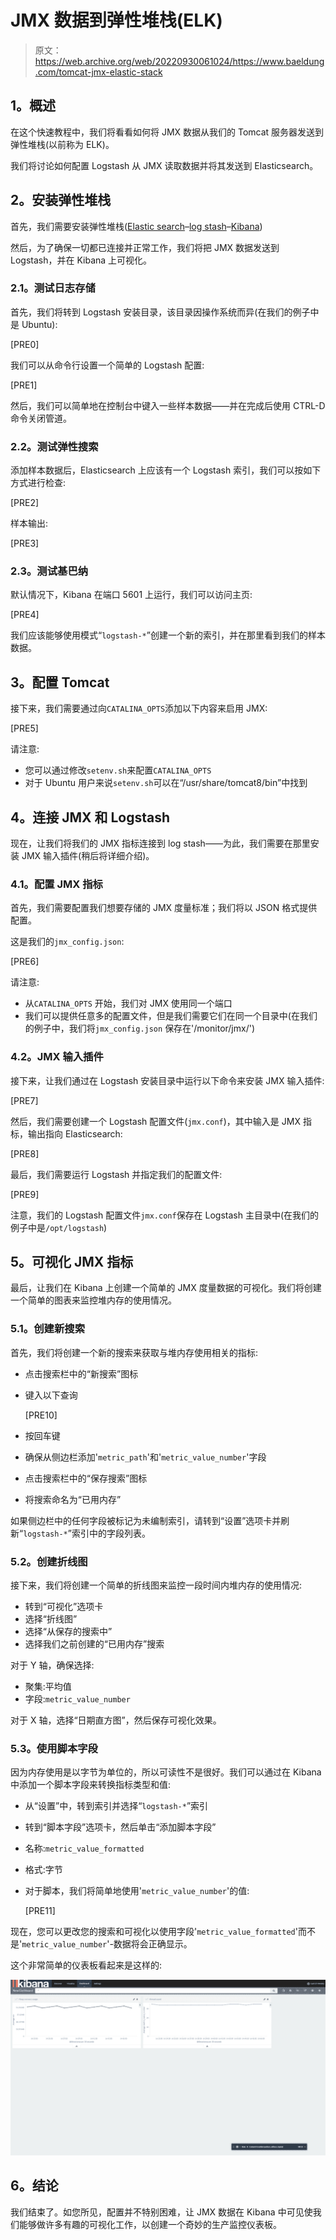 # JMX 数据到弹性堆栈(ELK)

> 原文：<https://web.archive.org/web/20220930061024/https://www.baeldung.com/tomcat-jmx-elastic-stack>

## **1。概述**

在这个快速教程中，我们将看看如何将 JMX 数据从我们的 Tomcat 服务器发送到弹性堆栈(以前称为 ELK)。

我们将讨论如何配置 Logstash 从 JMX 读取数据并将其发送到 Elasticsearch。

## **2。安装弹性堆栈**

首先，我们需要安装弹性堆栈([Elastic search](https://web.archive.org/web/20221126232346/https://www.elastic.co/guide/en/elasticsearch/reference/current/install-elasticsearch.html)–[log stash](https://web.archive.org/web/20221126232346/https://www.elastic.co/guide/en/logstash/current/installing-logstash.html)–[Kibana](https://web.archive.org/web/20221126232346/https://www.elastic.co/guide/en/kibana/current/install.html))

然后，为了确保一切都已连接并正常工作，我们将把 JMX 数据发送到 Logstash，并在 Kibana 上可视化。

### **2.1。测试日志存储**

首先，我们将转到 Logstash 安装目录，该目录因操作系统而异(在我们的例子中是 Ubuntu):

[PRE0]

我们可以从命令行设置一个简单的 Logstash 配置:

[PRE1]

然后，我们可以简单地在控制台中键入一些样本数据——并在完成后使用 CTRL-D 命令关闭管道。

### **2.2。测试弹性搜索**

添加样本数据后，Elasticsearch 上应该有一个 Logstash 索引，我们可以按如下方式进行检查:

[PRE2]

样本输出:

[PRE3]

### **2.3。测试基巴纳**

默认情况下，Kibana 在端口 5601 上运行，我们可以访问主页:

[PRE4]

我们应该能够使用模式“`logstash-*`”创建一个新的索引，并在那里看到我们的样本数据。

## **3。配置 Tomcat**

接下来，我们需要通过向`CATALINA_OPTS`添加以下内容来启用 JMX:

[PRE5]

请注意:

*   您可以通过修改`setenv.sh`来配置`CATALINA_OPTS`
*   对于 Ubuntu 用户来说`setenv.sh`可以在“/usr/share/tomcat8/bin”中找到

## **4。连接 JMX 和 Logstash**

现在，让我们将我们的 JMX 指标连接到 log stash——为此，我们需要在那里安装 JMX 输入插件(稍后将详细介绍)。

### **4.1。配置 JMX 指标**

首先，我们需要配置我们想要存储的 JMX 度量标准；我们将以 JSON 格式提供配置。

这是我们的`jmx_config.json`:

[PRE6]

请注意:

*   从`CATALINA_OPTS` 开始，我们对 JMX 使用同一个端口
*   我们可以提供任意多的配置文件，但是我们需要它们在同一个目录中(在我们的例子中，我们将`jmx_config.json` 保存在'/monitor/jmx/')

### **4.2。JMX 输入插件**

接下来，让我们通过在 Logstash 安装目录中运行以下命令来安装 JMX 输入插件:

[PRE7]

然后，我们需要创建一个 Logstash 配置文件(`jmx.conf`)，其中输入是 JMX 指标，输出指向 Elasticsearch:

[PRE8]

最后，我们需要运行 Logstash 并指定我们的配置文件:

[PRE9]

注意，我们的 Logstash 配置文件`jmx.conf`保存在 Logstash 主目录中(在我们的例子中是`/opt/logstash`)

## **5。可视化 JMX 指标**

最后，让我们在 Kibana 上创建一个简单的 JMX 度量数据的可视化。我们将创建一个简单的图表来监控堆内存的使用情况。

### **5.1。创建新搜索**

首先，我们将创建一个新的搜索来获取与堆内存使用相关的指标:

*   点击搜索栏中的“新搜索”图标
*   键入以下查询

    [PRE10]

*   按回车键
*   确保从侧边栏添加'`metric_path`'和'`metric_value_number`'字段
*   点击搜索栏中的“保存搜索”图标
*   将搜索命名为“已用内存”

如果侧边栏中的任何字段被标记为未编制索引，请转到“设置”选项卡并刷新“`logstash-*`”索引中的字段列表。

### 5.2。创建折线图

接下来，我们将创建一个简单的折线图来监控一段时间内堆内存的使用情况:

*   转到“可视化”选项卡
*   选择“折线图”
*   选择“从保存的搜索中”
*   选择我们之前创建的“已用内存”搜索

对于 Y 轴，确保选择:

*   聚集:平均值
*   字段:`metric_value_number`

对于 X 轴，选择“日期直方图”，然后保存可视化效果。

### 5.3。使用脚本字段

因为内存使用是以字节为单位的，所以可读性不是很好。我们可以通过在 Kibana 中添加一个脚本字段来转换指标类型和值:

*   从“设置”中，转到索引并选择“`logstash-*`”索引
*   转到“脚本字段”选项卡，然后单击“添加脚本字段”
*   名称:`metric_value_formatted`
*   格式:字节
*   对于脚本，我们将简单地使用'`metric_value_number`'的值:

    [PRE11]

现在，您可以更改您的搜索和可视化以使用字段'`metric_value_formatted`'而不是'`metric_value_number`'-数据将会正确显示。

这个非常简单的仪表板看起来是这样的:

[![kibana tomcat simple example](img/5189a5d129e1651bdd1cb0973d1b0ce4.png)](/web/20221126232346/https://www.baeldung.com/wp-content/uploads/2017/11/kibana-tomcat-simple-example.png)

## **6。结论**

我们结束了。如您所见，配置并不特别困难，让 JMX 数据在 Kibana 中可见使我们能够做许多有趣的可视化工作，以创建一个奇妙的生产监控仪表板。